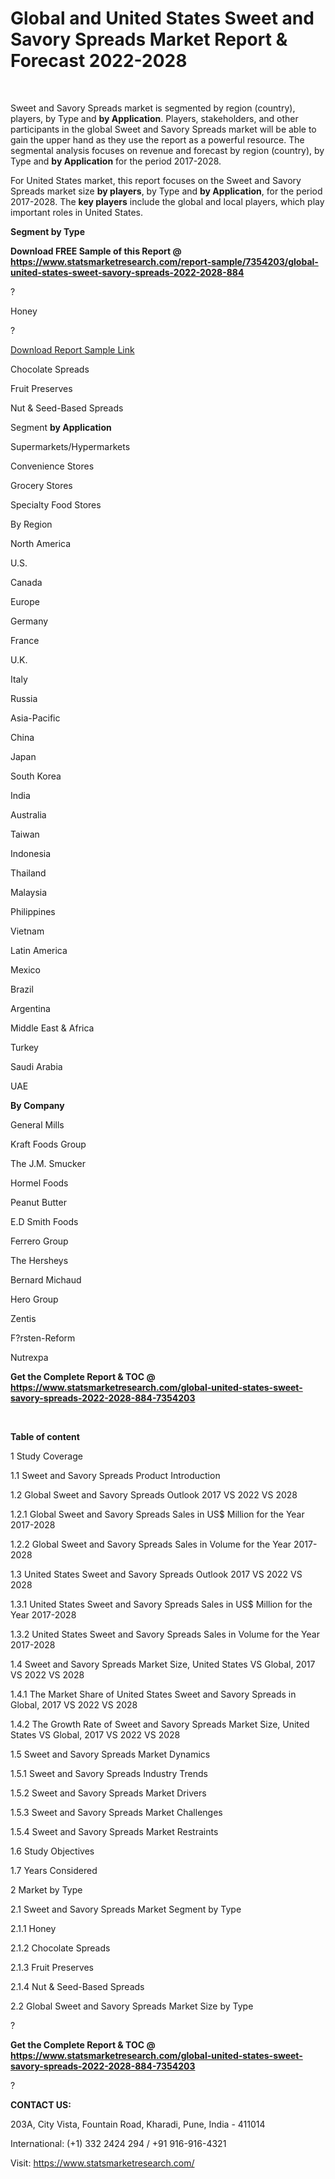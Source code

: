 <h1>Global and United States Sweet and Savory Spreads Market Report & Forecast 2022-2028</h1><br/><p>Sweet and Savory Spreads market is segmented by region (country), players, by Type and <strong>by Application</strong>. Players, stakeholders, and other participants in the global Sweet and Savory Spreads market will be able to gain the upper hand as they use the report as a powerful resource. The segmental analysis focuses on revenue and forecast by region (country), by Type and <strong>by Application</strong> for the period 2017-2028.</p>
 
 
 
 <p>For United States market, this report focuses on the Sweet and Savory Spreads market size <strong>by players</strong>, by Type and <strong>by Application</strong>, for the period 2017-2028. The <strong>key players</strong> include the global and local players, which play important roles in United States.</p>
 
 
 
 <p><strong>Segment by Type</strong></p>
 
 
 
 <div><b>Download FREE Sample of this Report @ <a href="https://www.statsmarketresearch.com/download-free-sample/7354203/global-united-states-sweet-savory-spreads-2022-2028-884">https://www.statsmarketresearch.com/report-sample/7354203/global-united-states-sweet-savory-spreads-2022-2028-884</a></b></div>
 
 
 
 <p>? </p>
 
 
 
 <p>Honey</p>
 
 
 
 <p>? </p>
 
 
 
 <p><a href="https://www.statsmarketresearch.com/download-free-sample/7354203/global-united-states-sweet-savory-spreads-2022-2028-884">Download Report Sample Link</a></p>
 
 
 
 <p>Chocolate Spreads</p>
 
 
 
 <p>Fruit Preserves</p>
 
 
 
 <p>Nut & Seed-Based Spreads</p>
 
 
 
 <p>Segment <strong>by Application</strong></p>
 
 
 
 <p>Supermarkets/Hypermarkets</p>
 
 
 
 <p>Convenience Stores</p>
 
 
 
 <p>Grocery Stores</p>
 
 
 
 <p>Specialty Food Stores</p>
 
 
 
 <p>By Region</p>
 
 
 
 <p>North America</p>
 
 
 
 <p>U.S.</p>
 
 
 
 <p>Canada</p>
 
 
 
 <p>Europe</p>
 
 
 
 <p>Germany</p>
 
 
 
 <p>France</p>
 
 
 
 <p>U.K.</p>
 
 
 
 <p>Italy</p>
 
 
 
 <p>Russia</p>
 
 
 
 <p>Asia-Pacific</p>
 
 
 
 <p>China</p>
 
 
 
 <p>Japan</p>
 
 
 
 <p>South Korea</p>
 
 
 
 <p>India</p>
 
 
 
 <p>Australia</p>
 
 
 
 <p>Taiwan</p>
 
 
 
 <p>Indonesia</p>
 
 
 
 <p>Thailand</p>
 
 
 
 <p>Malaysia</p>
 
 
 
 <p>Philippines</p>
 
 
 
 <p>Vietnam</p>
 
 
 
 <p>Latin America</p>
 
 
 
 <p>Mexico</p>
 
 
 
 <p>Brazil</p>
 
 
 
 <p>Argentina</p>
 
 
 
 <p>Middle East & Africa</p>
 
 
 
 <p>Turkey</p>
 
 
 
 <p>Saudi Arabia</p>
 
 
 
 <p>UAE</p>
 
 
 
 <p><strong>By Company</strong></p>
 
 
 
 <p>General Mills</p>
 
 
 
 <p>Kraft Foods Group</p>
 
 
 
 <p>The J.M. Smucker</p>
 
 
 
 <p>Hormel Foods</p>
 
 
 
 <p>Peanut Butter</p>
 
 
 
 <p>E.D Smith Foods</p>
 
 
 
 <p>Ferrero Group</p>
 
 
 
 <p>The Hersheys</p>
 
 
 
 <p>Bernard Michaud</p>
 
 
 
 <p>Hero Group</p>
 
 
 
 <p>Zentis</p>
 
 
 
 <p>F?rsten-Reform</p>
 
 
 
 <p>Nutrexpa</p>
 
 
 
 <div><b>Get the Complete Report & TOC @ <a href="https://www.statsmarketresearch.com/global-united-states-sweet-savory-spreads-2022-2028-884-7354203">https://www.statsmarketresearch.com/global-united-states-sweet-savory-spreads-2022-2028-884-7354203</a></b></div>
 
 
 
 <p><br />
 
 <b>Table of content</b></p>
 
 
 
 <p>1 Study Coverage<br />
 
 1.1 Sweet and Savory Spreads Product Introduction<br />
 
 1.2 Global Sweet and Savory Spreads Outlook 2017 VS 2022 VS 2028<br />
 
 1.2.1 Global Sweet and Savory Spreads Sales in US$ Million for the Year 2017-2028<br />
 
 1.2.2 Global Sweet and Savory Spreads Sales in Volume for the Year 2017-2028<br />
 
 1.3 United States Sweet and Savory Spreads Outlook 2017 VS 2022 VS 2028<br />
 
 1.3.1 United States Sweet and Savory Spreads Sales in US$ Million for the Year 2017-2028<br />
 
 1.3.2 United States Sweet and Savory Spreads Sales in Volume for the Year 2017-2028<br />
 
 1.4 Sweet and Savory Spreads Market Size, United States VS Global, 2017 VS 2022 VS 2028<br />
 
 1.4.1 The Market Share of United States Sweet and Savory Spreads in Global, 2017 VS 2022 VS 2028<br />
 
 1.4.2 The Growth Rate of Sweet and Savory Spreads Market Size, United States VS Global, 2017 VS 2022 VS 2028<br />
 
 1.5 Sweet and Savory Spreads Market Dynamics<br />
 
 1.5.1 Sweet and Savory Spreads Industry Trends<br />
 
 1.5.2 Sweet and Savory Spreads Market Drivers<br />
 
 1.5.3 Sweet and Savory Spreads Market Challenges<br />
 
 1.5.4 Sweet and Savory Spreads Market Restraints<br />
 
 1.6 Study Objectives<br />
 
 1.7 Years Considered<br />
 
 2 Market by Type<br />
 
 2.1 Sweet and Savory Spreads Market Segment by Type<br />
 
 2.1.1 Honey<br />
 
 2.1.2 Chocolate Spreads<br />
 
 2.1.3 Fruit Preserves<br />
 
 2.1.4 Nut & Seed-Based Spreads<br />
 
 2.2 Global Sweet and Savory Spreads Market Size by Type<br />
 
 ? </p>
 
 
 
 <div><b>Get the Complete Report & TOC @ <a href="https://www.statsmarketresearch.com/global-united-states-sweet-savory-spreads-2022-2028-884-7354203">https://www.statsmarketresearch.com/global-united-states-sweet-savory-spreads-2022-2028-884-7354203</a></b></div>
 
 
 
 <p>? </p>
 
 
 
 <p><b>CONTACT US:</b><br />
 
 203A, City Vista, Fountain Road, Kharadi, Pune, India - 411014<br />
 
 International: (+1) 332 2424 294 / +91 916-916-4321<br />
 
 Visit: <a href="https://www.statsmarketresearch.com/">https://www.statsmarketresearch.com/</a></p>